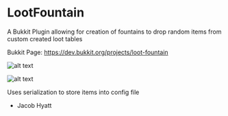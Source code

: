 # LootFountain
A Bukkit Plugin allowing for creation of fountains to drop random items from custom created loot tables

Bukkit Page: https://dev.bukkit.org/projects/loot-fountain

![alt text](https://i.imgur.com/PLL2yJR.png)

![alt text](https://i.imgur.com/MiO4fcD.png)



Uses serialization to store items into config file

- Jacob Hyatt
